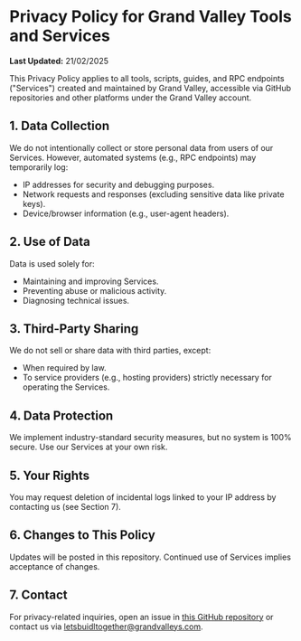 # Privacy Policy for Grand Valley Tools and Services

**Last Updated:** 21/02/2025

This Privacy Policy applies to all tools, scripts, guides, and RPC endpoints ("Services") created and maintained by Grand Valley, accessible via GitHub repositories and other platforms under the Grand Valley account.

## 1. Data Collection
We do not intentionally collect or store personal data from users of our Services. However, automated systems (e.g., RPC endpoints) may temporarily log:
- IP addresses for security and debugging purposes.
- Network requests and responses (excluding sensitive data like private keys).
- Device/browser information (e.g., user-agent headers).

## 2. Use of Data
Data is used solely for:
- Maintaining and improving Services.
- Preventing abuse or malicious activity.
- Diagnosing technical issues.

## 3. Third-Party Sharing
We do not sell or share data with third parties, except:
- When required by law.
- To service providers (e.g., hosting providers) strictly necessary for operating the Services.

## 4. Data Protection
We implement industry-standard security measures, but no system is 100% secure. Use our Services at your own risk.

## 5. Your Rights
You may request deletion of incidental logs linked to your IP address by contacting us (see Section 7).

## 6. Changes to This Policy
Updates will be posted in this repository. Continued use of Services implies acceptance of changes.

## 7. Contact
For privacy-related inquiries, open an issue in [this GitHub repository](https://github.com/hubofvalley/Testnet-Guides) or contact us via [letsbuidltogether@grandvalleys.com](letsbuidltogether@grandvalleys.com).